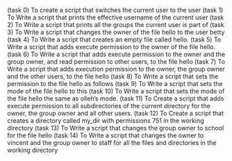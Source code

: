 (task 0) To create  a script that switches the current user to the user
(task 1) To Write a script that prints the effective username of the current user
(task 2) To Write a script that prints all the groups the current user is part of
(task 3) To Write a script that changes the owner of the file hello to the user betty
(task 4) To Write a script that creates an empty file called hello.
(task 5) To Write a script that adds execute permission to the owner of the file hello.
(task 6) To Write a script that adds execute permission to the owner and the group owner, and read permission to other users, to the file hello
(task 7) To Write a script that adds execution permission to the owner, the group owner and the other users, to the file hello
(task 8) To Write a script that sets the permission to the file hello as follows
(task 9) To Write a script that sets the mode of the file hello to this
(task 10) To Write a script that sets the mode of the file hello the same as olleh’s mode.
(task 11) To Create a script that adds execute permission to all subdirectories of the current directory for the owner, the group owner and all other users.
(task 12) To Create a script that creates a directory called my_dir with permissions 751 in the working directory
(task 13) To Write a script that changes the group owner to school for the file hello
(task 14) To Write a script that changes the owner to vincent and the group owner to staff for all the files and directories in the working directory
